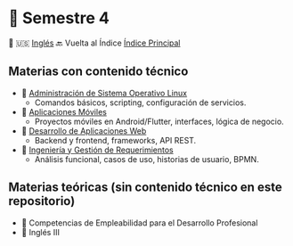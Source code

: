 # 📘 Semestre 4

🔄 🇺🇸 [Inglés](README.md)
🔙 Vuelta al Índice [Índice Principal](../README.es.md)

## Materias con contenido técnico

- 📁 [Administración de Sistema Operativo Linux](./linux)
  - Comandos básicos, scripting, configuración de servicios.
- 📁 [Aplicaciones Móviles](./aplicaciones-moviles)
  - Proyectos móviles en Android/Flutter, interfaces, lógica de negocio.
- 📁 [Desarrollo de Aplicaciones Web](./desarrollo-web)
  - Backend y frontend, frameworks, API REST.
- 📁 [Ingeniería y Gestión de Requerimientos](./gestion-requerimientos)
  - Análisis funcional, casos de uso, historias de usuario, BPMN.

## Materias teóricas (sin contenido técnico en este repositorio)

- 🧠 Competencias de Empleabilidad para el Desarrollo Profesional
- 🧠 Inglés III
